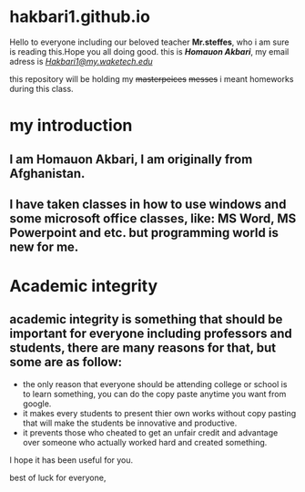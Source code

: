# hakbari1.github.io
Hello to everyone including our beloved teacher **Mr.steffes**, who i am sure is reading this.Hope you all doing good.
this is ***Homauon Akbari***, my email adress is *Hakbari1@my.waketech.edu*

this repository will be holding my ~~masterpeices~~ ~~messes~~ i meant homeworks during this class.


# my introduction
## I am Homauon Akbari, I am originally from Afghanistan.
## I have taken classes in how to use windows and some microsoft office classes, like: MS Word, MS Powerpoint and etc. but programming world is new for me.


# Academic integrity
## academic integrity is something that should be important for everyone including professors and students, there are many reasons for that, but some are as follow:

- the only reason that everyone should be attending college or school is to learn something, you can do the copy paste anytime you want from google.
- it makes every students to present thier own works without copy pasting that will make the students be innovative and productive.
- it prevents those who cheated to get an unfair credit and advantage over someone who actually worked hard and created something.

I hope it has been useful for you.

best of luck for everyone,
